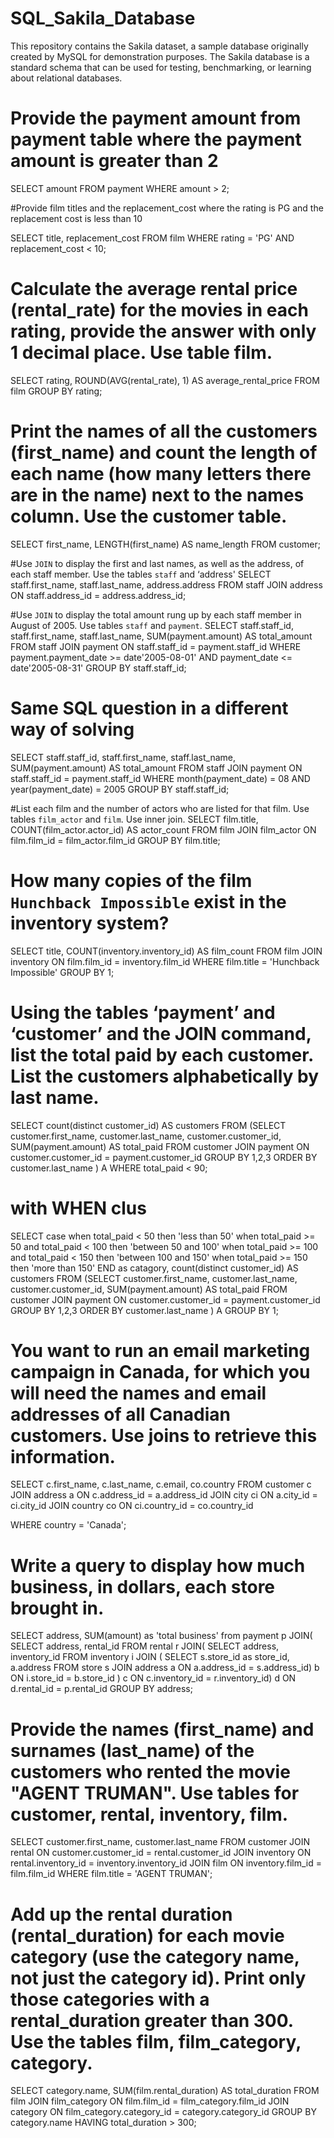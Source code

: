 # SQL_Sakila_Database
This repository contains the Sakila dataset, a sample database originally created by MySQL for demonstration purposes. The Sakila database is a standard schema that can be used for testing, benchmarking, or learning about relational databases. 


# Provide the payment amount from payment table where the payment amount is greater than 2

SELECT amount
FROM payment
WHERE amount > 2;

#Provide film titles and the replacement_cost where the rating is PG and the replacement cost is less than 10

SELECT title, replacement_cost
FROM film
WHERE rating = 'PG' AND replacement_cost < 10;

# Calculate the average rental price (rental_rate) for the movies in each rating, provide the answer with only 1 decimal place. Use table film. 
SELECT rating, ROUND(AVG(rental_rate), 1) AS average_rental_price
FROM film
GROUP BY rating;

# Print the names of all the customers (first_name) and count the length of each name (how many letters there are in the name) next to the names column. Use the customer table. 
SELECT first_name, LENGTH(first_name) AS name_length
FROM customer;

#Use `JOIN` to display the first and last names, as well as the address, of each staff member. Use the tables `staff` and ‘address'
SELECT staff.first_name, staff.last_name, address.address
FROM staff
JOIN address ON staff.address_id = address.address_id;

#Use `JOIN` to display the total amount rung up by each staff member in August of 2005. Use tables `staff` and `payment`.
SELECT staff.staff_id, staff.first_name, staff.last_name, SUM(payment.amount) AS total_amount
FROM staff
JOIN payment ON staff.staff_id = payment.staff_id
WHERE payment.payment_date >= date'2005-08-01'
AND payment_date <= date'2005-08-31'
GROUP BY staff.staff_id;
# Same SQL question in a different way of solving
SELECT staff.staff_id, staff.first_name, staff.last_name, SUM(payment.amount) AS total_amount
FROM staff
JOIN payment ON staff.staff_id = payment.staff_id
WHERE month(payment_date) = 08
AND year(payment_date) = 2005
GROUP BY staff.staff_id;

#List each film and the number of actors who are listed for that film. Use tables `film_actor` and `film`. Use inner join.
SELECT film.title, COUNT(film_actor.actor_id) AS actor_count
FROM film
JOIN film_actor ON film.film_id = film_actor.film_id
GROUP BY film.title;

# How many copies of the film `Hunchback Impossible` exist in the inventory system?
SELECT title, COUNT(inventory.inventory_id) AS film_count
FROM film
JOIN inventory ON film.film_id = inventory.film_id
WHERE film.title = 'Hunchback Impossible'
GROUP BY 1;

# Using the tables ‘payment’ and ‘customer’ and the JOIN command, list the total paid by each customer. List the customers alphabetically by last name.
SELECT count(distinct customer_id) AS customers 
FROM
(SELECT customer.first_name, customer.last_name, customer.customer_id, SUM(payment.amount) AS total_paid
FROM customer
JOIN payment ON customer.customer_id = payment.customer_id
GROUP BY 1,2,3
ORDER BY customer.last_name
) A
WHERE total_paid < 90;
# with WHEN clus 
SELECT case when total_paid < 50 then 'less than 50'
            when total_paid >= 50 and total_paid < 100 then 'between 50 and 100'
            when total_paid >= 100 and total_paid < 150 then 'between 100 and 150'
            when total_paid >= 150 then 'more than 150' 
            END as catagory,
	  count(distinct customer_id) AS customers 
FROM
(SELECT customer.first_name, customer.last_name, customer.customer_id, SUM(payment.amount) AS total_paid
FROM customer
JOIN payment ON customer.customer_id = payment.customer_id
GROUP BY 1,2,3
ORDER BY customer.last_name
) A
GROUP BY 1;

# You want to run an email marketing campaign in Canada, for which you will need the names and email addresses of all Canadian customers. Use joins to retrieve this information.

SELECT 
      c.first_name, 
      c.last_name, 
      c.email, 
      co.country
FROM customer c
JOIN address a ON c.address_id = a.address_id
JOIN city ci ON a.city_id = ci.city_id
JOIN country co ON ci.country_id = co.country_id

WHERE
     country = 'Canada';

# Write a query to display how much business, in dollars, each store brought in. 
SELECT address, SUM(amount) as 'total business' 
from payment p 
JOIN(		
	SELECT address, rental_id 
    FROM rental r 
    JOIN( 
		SELECT address, inventory_id 
        FROM inventory i
			JOIN (
				SELECT s.store_id as store_id, a.address 
                FROM store s 
				JOIN address a ON a.address_id = s.address_id) b
				ON i.store_id = b.store_id
				) c ON c.inventory_id = r.inventory_id)
                d ON d.rental_id = p.rental_id 
GROUP BY address;

# Provide the names (first_name) and surnames (last_name) of the customers who rented the movie "AGENT TRUMAN". Use tables for customer, rental, inventory, film.
SELECT 
    customer.first_name, 
    customer.last_name 
FROM 
    customer
    JOIN rental ON customer.customer_id = rental.customer_id
    JOIN inventory ON rental.inventory_id = inventory.inventory_id
    JOIN film ON inventory.film_id = film.film_id
WHERE 
    film.title = 'AGENT TRUMAN';

# Add up the rental duration (rental_duration) for each movie category (use the category name, not just the category id). Print only those categories with a rental_duration greater than 300. Use the tables film, film_category, category. 
SELECT 
    category.name, 
    SUM(film.rental_duration) AS total_duration
FROM 
    film
    JOIN film_category ON film.film_id = film_category.film_id
    JOIN category ON film_category.category_id = category.category_id
GROUP BY 
    category.name
HAVING 
    total_duration > 300;
    
    
